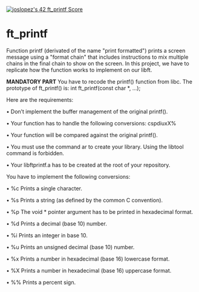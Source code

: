 <a href="https://github.com/JaeSeoKim/badge42"><img src="https://badge42.vercel.app/api/v2/cl4qxms4g001609l49j835g66/project/2574182" alt="joslopez's 42 ft_printf Score" /></a>
# ft_printf
<p>Function printf (derivated of the name "print formatted") prints a screen message using a "format chain" that includes instructions to mix multiple chains in the final chain to show on the screen. In this project, we have to replicate how the function works to implement on our libft.</p>
<b>MANDATORY PART</b>
You have to recode the printf() function from libc. The prototype of ft_printf() is:
  int ft_printf(const char *, ...); 
  
<p>Here are the requirements:</p>
<p>• Don’t implement the buffer management of the original printf().</p>
<p>• Your function has to handle the following conversions: cspdiuxX%</p>
<p>• Your function will be compared against the original printf().</p>
<p>• You must use the command ar to create your library. Using the libtool command is forbidden.</p>
<p>• Your libftprintf.a has to be created at the root of your repository.</p>

<p>You have to implement the following conversions:</p>
<p>• %c Prints a single character.</p>
<p>• %s Prints a string (as defined by the common C convention).</p>
<p>• %p The void * pointer argument has to be printed in hexadecimal format.</p>
<p>• %d Prints a decimal (base 10) number.</p>
<p>• %i Prints an integer in base 10.</p>
<p>• %u Prints an unsigned decimal (base 10) number.</p>
<p>• %x Prints a number in hexadecimal (base 16) lowercase format.</p>
<p>• %X Prints a number in hexadecimal (base 16) uppercase format.</p>
<p>• %% Prints a percent sign.</p>
